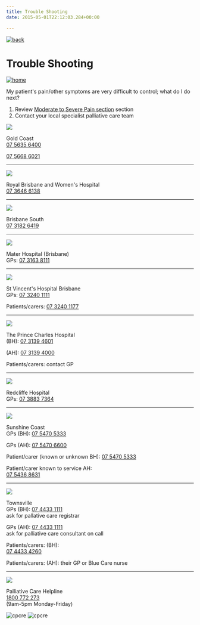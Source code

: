 ```yaml
---
title: Trouble Shooting
date: 2015-05-01T22:12:03.284+00:00

---      
```


[![back](images/backarrow.png)](main_menu.html)

Trouble Shooting
================

[![home](images/homebtn.png)](main_menu.html)

My patient's pain/other symptoms are very difficult to control; what do I do next?

1.  Review [Moderate to Severe Pain section](Treatment_Tree_Moderate_Severe_Menu.html) section
2.  Contact your local specialist palliative care team

![](images/phone-grey.png)

Gold Coast  
[07 5635 6400](tel:0756356400)

[07 5668 6021](tel:0756686021)

* * *

![](images/phone-grey.png)

Royal Brisbane and Women's Hospital  
[07 3646 6138](tel:0736466138)

* * *

![](images/phone-grey.png)

Brisbane South  
[07 3182 6419](tel:0731826419)

* * *

![](images/phone-grey.png)

Mater Hospital (Brisbane)  
GPs: [07 3163 8111](tel:0731638111)

* * *

![](images/phone-grey.png)

St Vincent's Hospital Brisbane  
GPs: [07 3240 1111](tel:0732401111)

Patients/carers: [07 3240 1177](tel:0732401177)

* * *

![](images/phone-grey.png)

The Prince Charles Hospital  
(BH): [07 3139 4601](tel:0731394601)

(AH): [07 3139 4000](tel:0731394000)

Patients/carers: contact GP

* * *

![](images/phone-grey.png)

Redcliffe Hospital  
GPs: [07 3883 7364](tel:0738837364)

* * *

![](images/phone-grey.png)

Sunshine Coast  
GPs (BH): [07 5470 5333](tel:0754705333)

GPs (AH): [07 5470 6600](tel:0754706600)

Patient/carer (known or unknown BH): [07 5470 5333](tel:0754705333)

Patient/carer known to service AH:  
[07 5436 8631](tel:0754368631)

* * *

![](images/phone-grey.png)

Townsville  
GPs (BH): [07 4433 1111](tel:0744331111)  
ask for pallative care registrar  
  
GPs (AH): [07 4433 1111](tel:0744331111)  
ask for palliative care consultant on call  
  
Patients/carers: (BH):  
[07 4433 4260](tel:0744334260)  
  
Patients/carers: (AH): their GP or Blue Care nurse

* * *

![](images/phone-grey.png)

Palliative Care Helpline  
[1800 772 273](tel:1800772273)  
(9am-5pm Monday-Friday)

![cpcre](images/banner-long-footer-whitetext.png) ![cpcre](images/acrrm.png)